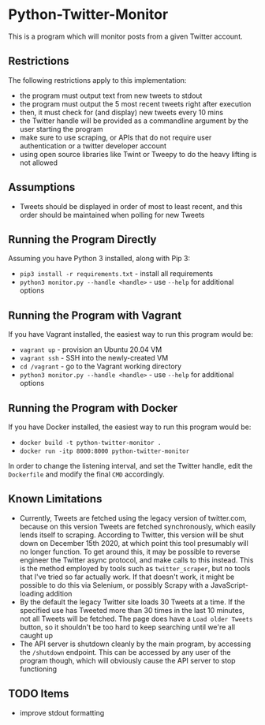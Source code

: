 # Python-Twitter-Monitor

This is a program which will monitor posts from a given Twitter account.

## Restrictions

The following restrictions apply to this implementation:

* the program must output text from new tweets to stdout
* the program must output the 5 most recent tweets right after execution
* then, it must check for (and display) new tweets every 10 mins
* the Twitter handle will be provided as a commandline argument by the user starting the program
* make sure to use scraping, or APIs that do not require user authentication or a twitter developer account
* using open source libraries like Twint or Tweepy to do the heavy lifting is not allowed

## Assumptions

* Tweets should be displayed in order of most to least recent, and this order
  should be maintained when polling for new Tweets

## Running the Program Directly

Assuming you have Python 3 installed, along with Pip 3:

* `pip3 install -r requirements.txt` - install all requirements
* `python3 monitor.py --handle <handle>` - use `--help` for additional options

## Running the Program with Vagrant

If you have Vagrant installed, the easiest way to run this program would be:

* `vagrant up` - provision an Ubuntu 20.04 VM
* `vagrant ssh` - SSH into the newly-created VM
* `cd /vagrant` - go to the Vagrant working directory
* `python3 monitor.py --handle <handle>` - use `--help` for additional options

## Running the Program with Docker

If you have Docker installed, the easiest way to run this program would be:

* `docker build -t python-twitter-monitor .`
* `docker run -itp 8000:8000 python-twitter-monitor`

In order to change the listening interval, and set the Twitter handle, edit the
`Dockerfile` and modify the final `CMD` accordingly.

## Known Limitations

* Currently, Tweets are fetched using the legacy version of twitter.com, because
  on this version Tweets are fetched synchronously, which easily lends itself to
  scraping. According to Twitter, this version will be shut down on December
  15th 2020, at which point this tool presumably will no longer function. To
  get around this, it may be possible to reverse engineer the Twitter async
  protocol, and make calls to this instead. This is the method employed by tools
  such as `twitter_scraper`, but no tools that I've tried so far actually work.
  If that doesn't work, it might be possible to do this via Selenium, or possibly
  Scrapy with a JavaScript-loading addition
* By the default the legacy Twitter site loads 30 Tweets at a time. If the specified
  use has Tweeted more than 30 times in the last 10 minutes, not all Tweets will
  be fetched. The page does have a `Load older Tweets` button, so it shouldn't be
  too hard to keep searching until we're all caught up
* The API server is shutdown cleanly by the main program, by accessing the
  `/shutdown` endpoint. This can be accessed by any user of the program though,
  which will obviously cause the API server to stop functioning

## TODO Items

* improve stdout formatting
